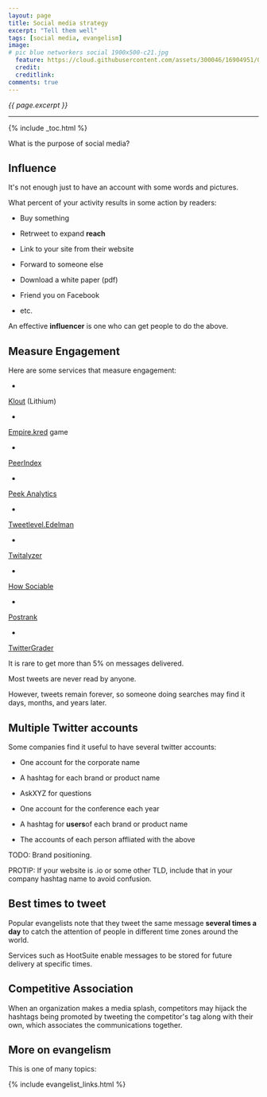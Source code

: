 ```yaml
---
layout: page
title: Social media strategy
excerpt: "Tell them well"
tags: [social media, evangelism]
image:
# pic blue networkers social 1900x500-c21.jpg
  feature: https://cloud.githubusercontent.com/assets/300046/16904951/0e5ebb1a-4c5c-11e6-8741-778edab0dd85.jpg
  credit: 
  creditlink: 
comments: true
---
```

<i>{{ page.excerpt }}</i>
<hr />

{% include _toc.html %}

What is the purpose of social media?

## <a name="Influence">Influence</a> #

It's not enough just to have an account with some words and pictures.

What percent of your activity results in some action by readers:

   * Buy something

   * Retrweet to expand <strong>reach</strong>

   * Link to your site from their website

   * Forward to someone else

   * Download a white paper (pdf)

   * Friend you on Facebook

   * etc.

An effective <strong>influencer</strong> is one who can get people to do the above.


## <a name="MeasureEngagement">Measure Engagement</a> #

Here are some services that measure engagement:

* <a target="_blank" href="http://klout.com/">
Klout</a> (Lithium)

* <a target="_blank" href="http://empire.kred/">
Empire.kred</a> game

* <a target="_blank" href="http://about.peerindex.com/">
PeerIndex</a>

* <a target="_blank" href="http://peekanalytics.com/">
Peek Analytics</a>

* <a target="_blank" href="http://tweetlevel.edelman.com/">
Tweetlevel.Edelman</a> 

* <a target="_blank" href="http://twitalyzer.com/">
Twitalyzer</a>

* <a target="_blank" href="http://www.howsociable.com/">
How Sociable</a>

* <a target="_blank" href="http://www.postrank.com/">
Postrank</a>

* <a target="_blank" href="http://www.twittergrader.com/">
TwitterGrader</a>


It is rare to get more than 5% on messages delivered.

Most tweets are never read by anyone.

However, tweets remain forever, so someone doing searches may find it days, months, and years later.

## Multiple Twitter accounts #

Some companies find it useful to have several twitter accounts:

   * One account for the corporate name

   * A hashtag for each brand or product name

   * AskXYZ for questions

   * One account for the conference each year

   * A hashtag for <strong>users</strong>of each brand or product name

   * The accounts of each person affliated with the above

TODO: Brand positioning.

PROTIP: If your website is .io or some other TLD,
include that in your company hashtag name to avoid confusion.



## Best times to tweet #

Popular evangelists note that they tweet the same message <strong>several times a day</strong>
to catch the attention of people in different time zones around the world.

Services such as HootSuite
enable messages to be stored for future delivery at specific times.


## Competitive Association #

When an organization makes a media splash,
competitors may hijack the hashtags being promoted
by tweeting the competitor's tag along with their own, which associates the communications together.


## More on evangelism #

This is one of many topics:

{% include evangelist_links.html %}
